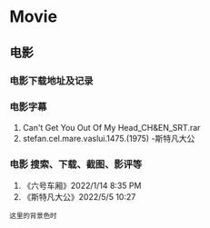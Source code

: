# Movie 
## 电影
   ### 电影下载地址及记录
   
   
   ### 电影字幕  
   1. Can't Get You Out Of My Head_CH&EN_SRT.rar   
   2. stefan.cel.mare.vaslui.1475.(1975) -斯特凡大公

   ### 电影 搜索、下载、截图、影评等
   1. 《六号车厢》2022/1/14 8:35 PM  
   2. 《斯特凡大公》2022/5/5 10:27  



<tabel><tr><td bgcolor=DarkSeaGreen>`这里的背景色时`</td></tr></table>
